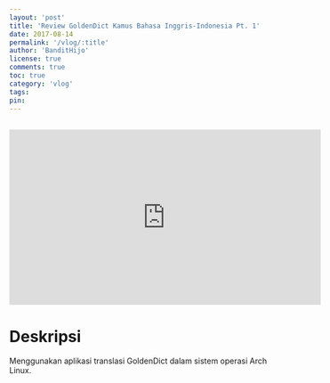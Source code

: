 ```yaml
---
layout: 'post'
title: 'Review GoldenDict Kamus Bahasa Inggris-Indonesia Pt. 1'
date: 2017-08-14
permalink: '/vlog/:title'
author: 'BanditHijo'
license: true
comments: true
toc: true
category: 'vlog'
tags:
pin:
---
```


<div style="margin-top:30px;"></div>
<!-- EMBED CONTAINER: YOUTUBE -->
<div class='embed-container'>
<iframe width="560" height="315" src="https://www.youtube.com/embed/kyBINQ1GGLU" frameborder="0" allow="accelerometer; autoplay; encrypted-media; gyroscope; picture-in-picture" allowfullscreen></iframe>
</div>

# Deskripsi

Menggunakan aplikasi translasi GoldenDict dalam sistem operasi Arch Linux.

